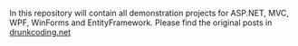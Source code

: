 In this repository will contain all demonstration projects for ASP.NET, MVC, WPF, WinForms and EntityFramework. Please find the original posts in [drunkcoding.net](http://drunkcoding.net)


